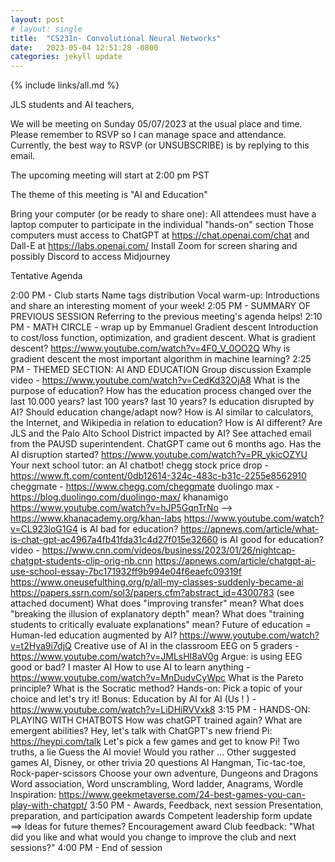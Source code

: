```yaml
---
layout: post
# layout: single
title:  "CS231n- Convolutional Neural Networks"
date:   2023-05-04 12:51:28 -0800
categories: jekyll update
---
```


{% include links/all.md %}

JLS students and AI teachers,

We will be meeting on Sunday 05/07/2023 at the usual place and time. 
Please remember to RSVP so I can manage space and attendance.
Currently, the best way to RSVP (or UNSUBSCRIBE) is by replying to this email. 

The upcoming meeting will start at 2:00 pm PST

The theme of this meeting is "AI and Education"

Bring your computer (or be ready to share one):
All attendees must have a laptop computer to participate in the individual "hands-on" section
Those computers must access to ChatGPT at https://chat.openai.com/chat and Dall-E at  https://labs.openai.com/
Install Zoom for screen sharing and possibly Discord to access Midjourney  

Tentative Agenda
 
2:00 PM - Club starts
Name tags distribution
Vocal warm-up: Introductions and share an interesting moment of your week!
2:05 PM - SUMMARY OF PREVIOUS SESSION
Referring to the previous meeting's agenda helps!
2:10 PM - MATH CIRCLE - wrap up by Emmanuel
Gradient descent
Introduction to cost/loss function, optimization, and gradient descent.
What is gradient descent? https://www.youtube.com/watch?v=4F0_V_0OO2Q 
Why is gradient descent the most important algorithm in machine learning?
2:25 PM - THEMED SECTION: AI AND EDUCATION
Group discussion
Example video - https://www.youtube.com/watch?v=CedKd32OjA8
What is the purpose of education?
How has the education process changed over the last 10.000 years? last 100 years? last 10 years?
Is education disrupted by AI? Should education change/adapt now?
How is AI similar to calculators, the Internet, and Wikipedia in relation to education? How is AI different? 
Are JLS and the Palo Alto School District impacted by AI? See attached email from the PAUSD superintendent.
ChatGPT came out 6 months ago. Has the AI disruption started?
https://www.youtube.com/watch?v=PR_ykicOZYU
Your next school tutor: an AI chatbot!
chegg stock price drop - https://www.ft.com/content/0db12614-324c-483c-b31c-2255e8562910 
cheggmate - https://www.chegg.com/cheggmate
duolingo max - https://blog.duolingo.com/duolingo-max/
khanamigo
https://www.youtube.com/watch?v=hJP5GqnTrNo --> https://www.khanacademy.org/khan-labs
https://www.youtube.com/watch?v=CL923loG1G4
is AI bad for education?
https://apnews.com/article/what-is-chat-gpt-ac4967a4fb41fda31c4d27f015e32660
is AI good for education?
video - https://www.cnn.com/videos/business/2023/01/26/nightcap-chatgpt-students-clip-orig-nb.cnn 
https://apnews.com/article/chatgpt-ai-use-school-essay-7bc171932ff9b994e04f6eaefc09319f
https://www.oneusefulthing.org/p/all-my-classes-suddenly-became-ai
https://papers.ssrn.com/sol3/papers.cfm?abstract_id=4300783 (see attached document)
What does "improving transfer" mean?
What does "breaking the illusion of explanatory depth" mean?
What does "training students to critically evaluate explanations" mean?
Future of education = Human-led education augmented by AI? https://www.youtube.com/watch?v=t2Hya9i7djQ 
Creative use of AI in the classroom 
EEG on 5 graders - https://www.youtube.com/watch?v=JMLsHI8aV0g
Argue: is using EEG good or bad?
I master AI
How to use AI to learn anything - https://www.youtube.com/watch?v=MnDudvCyWpc
What is the Pareto principle?
What is the Socratic method?
Hands-on: Pick a topic of your choice and let's try it!
Bonus: 
Education by AI for AI (Us ! ) - https://www.youtube.com/watch?v=LiDHiRVVxk8 
3:15 PM - HANDS-ON: PLAYING WITH CHATBOTS
How was chatGPT trained again? What are emergent abilities?
Hey, let's talk with ChatGPT's new friend Pi: https://heypi.com/talk 
Let's pick a few games and get to know Pi! 
Two truths, a lie
Guess the AI movie!
Would you rather ...
Other suggested games
AI, Disney, or other trivia
20 questions
AI Hangman, Tic-tac-toe, Rock-paper-scissors 
Choose your own adventure, Dungeons and Dragons
Word association, Word unscrambling, Word ladder, Anagrams, Wordle
Inspiration: https://www.geekmetaverse.com/24-best-games-you-can-play-with-chatgpt/ 
3:50 PM - Awards, Feedback, next session
Presentation, preparation, and participation awards
Competent leadership form update ==> Ideas for future themes? 
Encouragement award 
Club feedback: "What did you like and what would you change to improve the club and next sessions?" 
4:00 PM - End of session

